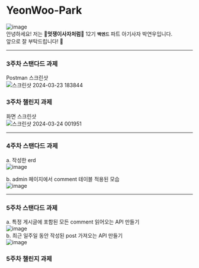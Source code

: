 # YeonWoo-Park
![image](https://github.com/LikeLion-at-CAU-12th/YeonWoo-Park/assets/125821804/70cc83fd-ac83-4504-83f6-eb2f7b058230)<br>
안녕하세요! 저는 **🦁멋쟁이사자처럼🦁** 12기 **`백엔드`** 파트 아기사자 박연우입니다.<br>
앞으로 잘 부탁드립니다! 🤩<br>

***
### 3주차 스탠다드 과제
Postman 스크린샷<br>
![스크린샷 2024-03-23 183844](https://github.com/LikeLion-at-CAU-12th/YeonWoo-Park/assets/125821804/6f1bbac4-3ccf-4465-ab0f-02b19eb3b84d)
### 3주차 챌린지 과제
화면 스크린샷<br>
![스크린샷 2024-03-24 001951](https://github.com/LikeLion-at-CAU-12th/YeonWoo-Park/assets/125821804/c8ec6ce6-63cd-4199-823c-e4cf39182c29)
***
### 4주차 스탠다드 과제
a. 작성한 erd<br>
![image](https://github.com/LikeLion-at-CAU-12th/YeonWoo-Park/assets/125821804/2bf529d0-8f4c-4165-8644-c725b074c5c9)<br>

b. admin 페이지에서 comment 테이블 적용된 모습<br>
![image](https://github.com/LikeLion-at-CAU-12th/YeonWoo-Park/assets/125821804/8738777f-4599-4add-8d61-2d6f34d57f2e)<br>
***
### 5주차 스탠다드 과제
a. 특정 게시글에 포함된 모든 comment 읽어오는 API 만들기<br>
![image](https://github.com/LikeLion-at-CAU-12th/YeonWoo-Park/assets/125821804/249fec00-2489-4c66-9fe0-fd3d06d088d4)<br>
b. 최근 일주일 동안 작성된 post 가져오는 API 만들기<br>
![image](https://github.com/LikeLion-at-CAU-12th/YeonWoo-Park/assets/125821804/830e8182-d2e6-463a-b196-415fec1eb3c7)<br>
### 5주차 챌린지 과제